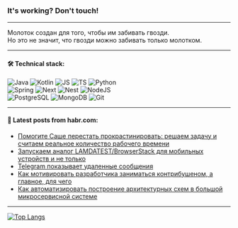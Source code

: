### It's working? Don't touch!

---
Молоток создан для того, чтобы им забивать гвозди. <br>
Но это не значит, что гвозди можно забивать только молотком.

---

#### 🛠️ Technical stack:

![Java](https://img.shields.io/badge/Java-informational?logo=Oracle&style=flat&logoColor=white&color=FF4500)
![Kotlin](https://img.shields.io/badge/Kotlin-informational?logo=Kotlin&style=flat&logoColor=white&color=774D97)
![JS](https://img.shields.io/badge/JS-informational?logo=javaScript&style=flat&logoColor=black&color=F7Df1E)
![TS](https://img.shields.io/badge/TypeScript-informational?logo=typeScript&style=flat&logoColor=black&color=017acc)
![Python](https://img.shields.io/badge/Python-informational?logo=Python&style=flat&logoColor=black&color=ffdd54) <br>
![Spring](https://img.shields.io/badge/SpringBoot-informational?logo=SpringBoot&style=flat&logoColor=white&color=6DB33F) 
![Next](https://img.shields.io/badge/Next.js-informational?logo=Next.js&style=flat&logoColor=white&color=3671a1)
![Nest](https://img.shields.io/badge/NestJS-informational?logo=NestJS&style=flat&logoColor=white&color=E0234E)
![NodeJS](https://img.shields.io/badge/NodeJS-informational?logo=node.js&style=flat&logoColor=white&color=70A760) <br>
![PostgreSQL](https://img.shields.io/badge/PostgreSQL-informational?logo=PostgreSQL&style=flat&logoColor=white&color=DAA520)
![MongoDB](https://img.shields.io/badge/MongoDB-informational?logo=MongoDB&style=flat&logoColor=white&color=870000)
![Git](https://img.shields.io/badge/Git-informational?logo=git&style=flat&logoColor=white&color=f74e28)

___

#### 💬 Latest posts from habr.com:

<!-- BLOG-POST-LIST:START -->
- [Помогите Саше перестать прокрастинировать: решаем задачу и считаем реальное количество рабочего времени](https://habr.com/ru/companies/selectel/articles/787654/?utm_source=habrahabr&utm_medium=rss&utm_campaign=787654)
- [Запускаем аналог LAMDATEST/BrowserStack для мобильных устройств и не только](https://habr.com/ru/articles/787546/?utm_source=habrahabr&utm_medium=rss&utm_campaign=787546)
- [Telegram показывает удаленные сообщения](https://habr.com/ru/articles/787642/?utm_source=habrahabr&utm_medium=rss&utm_campaign=787642)
- [Как мотивировать разработчика заниматься контрибушеном, а главное, для чего](https://habr.com/ru/companies/tinkoff/articles/787638/?utm_source=habrahabr&utm_medium=rss&utm_campaign=787638)
- [Как автоматизировать построение архитектурных схем в большой микросервисной системе](https://habr.com/ru/companies/sbermarket/articles/787224/?utm_source=habrahabr&utm_medium=rss&utm_campaign=787224)
<!-- BLOG-POST-LIST:END -->

---
[![Top Langs](https://github-readme-stats-git-master-advtsetting-gmailcom.vercel.app/api/top-langs/?username=zloylis&langs_count=10&hide_title=false&title_color=e6edf3&size_weight=0.5&count_weight=0.5&layout=compact&hide_border=true&theme=dracula)](https://github.com/zloylis)

<!-- ![GitHub stats](https://github-readme-stats-git-master-advtsetting-gmailcom.vercel.app/api?username=zloylis&show_icons=true&hide_border=true&theme=dracula&hide_title=true&include_all_commits=true&count_private=true&hide=contribs&hide_rank=true) -->
